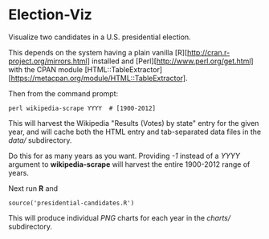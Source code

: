 Election-Viz
============

Visualize two candidates in a U.S. presidential election.

This depends on the system having a plain vanilla
[R][http://cran.r-project.org/mirrors.html] installed and
[Perl][http://www.perl.org/get.html] with the CPAN module
[HTML::TableExtractor][https://metacpan.org/module/HTML::TableExtractor].

Then from the command prompt:

    perl wikipedia-scrape YYYY  # [1900-2012]

This will harvest the Wikipedia "Results (Votes) by state" entry for the given
year, and will cache both the HTML entry and tab-separated data files in the
_data/_ subdirectory.

Do this for as many years as you want.  Providing _-1_ instead of a _YYYY_
argument to **wikipedia-scrape** will harvest the entire 1900-2012 range of years.

Next run **R** and

    source('presidential-candidates.R')

This will produce individual _PNG_ charts for each year in the _charts/_
subdirectory.

